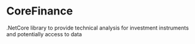# CoreFinance
.NetCore library to provide technical analysis for investment instruments and potentially access to data
